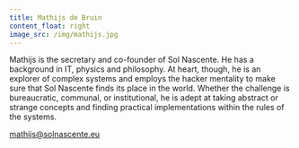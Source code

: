 ```yaml
---
title: Mathijs de Bruin
content_float: right
image_src: /img/mathijs.jpg
---
```


Mathijs is the secretary and co-founder of Sol Nascente.  He has a background in IT, physics and philosophy. At heart, though, he is an explorer of complex systems and employs the hacker mentality to make sure that Sol Nascente finds its place in the world. Whether the challenge is bureaucratic, communal, or institutional, he is adept at taking abstract or strange concepts and finding practical implementations within the rules of the systems.

[mathijs@solnascente.eu](mailto:mathijs@solnascente.eu)
